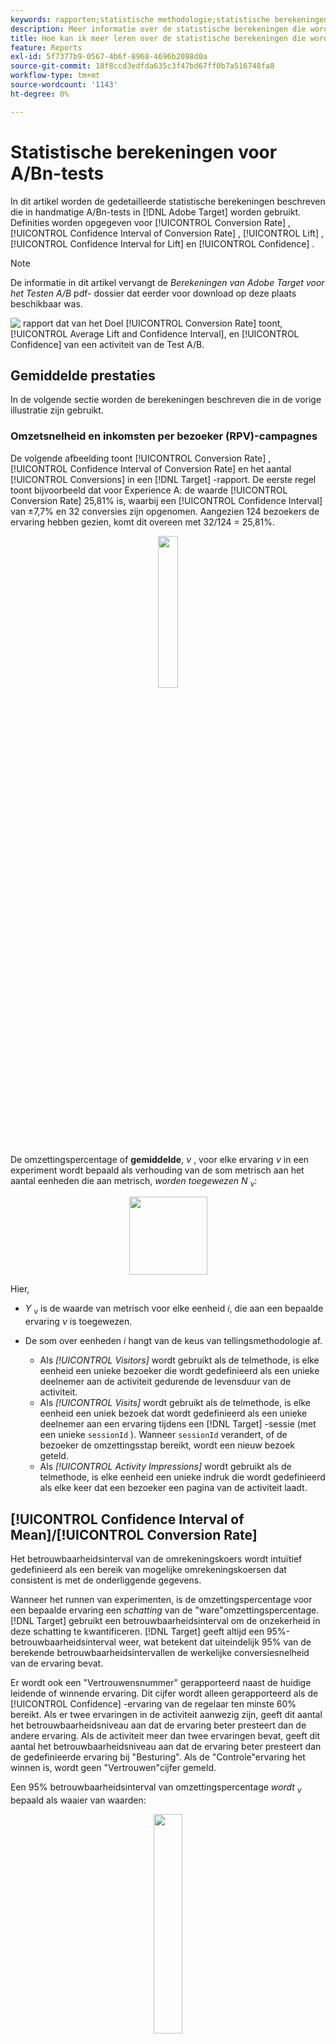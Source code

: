 ```yaml
---
keywords: rapporten;statistische methodologie;statistische berekeningen;statistieken;gemiddelde;omrekeningskoers;inkomsten per bezoeker;rpv;betrouwbaarheidsinterval;lift;welkomsttest;offlineberekeningen
description: Meer informatie over de statistische berekeningen die worden gebruikt in handmatige [!UICONTROL A/B Test] -activiteiten in  [!DNL Adobe Target] .
title: Hoe kan ik meer leren over de statistische berekeningen die worden gebruikt in [!UICONTROL A/B Test] -activiteiten?
feature: Reports
exl-id: 5f7377b9-0567-4b6f-8968-4696b2088d0a
source-git-commit: 18f8ccd3edfda635c3f47bd67ff0b7a516748fa8
workflow-type: tm+mt
source-wordcount: '1143'
ht-degree: 0%

---
```


# Statistische berekeningen voor A/Bn-tests

In dit artikel worden de gedetailleerde statistische berekeningen beschreven die in handmatige A/Bn-tests in [!DNL Adobe Target] worden gebruikt. Definities worden opgegeven voor [!UICONTROL Conversion Rate] , [!UICONTROL Confidence Interval of Conversion Rate] , [!UICONTROL Lift] , [!UICONTROL Confidence Interval for Lift] en [!UICONTROL Confidence] .

>[!NOTE]
>
>De informatie in dit artikel vervangt de *Berekeningen van Adobe Target voor het Testen A/B* pdf- dossier dat eerder voor download op deze plaats beschikbaar was.

![&#x200B; rapport dat van het Doel [!UICONTROL Conversion Rate] toont, [!UICONTROL Average Lift and Confidence Interval], en [!UICONTROL Confidence] van een activiteit van de Test A/B.](/help/main/c-reports/statistical-methodology/img/target_report.png)

## Gemiddelde prestaties

In de volgende sectie worden de berekeningen beschreven die in de vorige illustratie zijn gebruikt.

### Omzetsnelheid en inkomsten per bezoeker (RPV)-campagnes

De volgende afbeelding toont [!UICONTROL Conversion Rate] , [!UICONTROL Confidence Interval of Conversion Rate] en het aantal [!UICONTROL Conversions] in een [!DNL Target] -rapport. De eerste regel toont bijvoorbeeld dat voor Experience A: de waarde [!UICONTROL Conversion Rate] 25,81% is, waarbij een [!UICONTROL Confidence Interval] van ±7,7% en 32 conversies zijn opgenomen. Aangezien 124 bezoekers de ervaring hebben gezien, komt dit overeen met 32/124 = 25,81%.

<p style="text-align:center;"><img width="25%" src="img/conv_rate.png"></p>

De omzettingspercentage of **gemiddelde**, *ν <sub></sub>*, voor elke ervaring *ν* in een experiment wordt bepaald als verhouding van de som metrisch aan het aantal eenheden die aan metrisch, *worden toegewezen N <sub> ν</sub>*:

<p style="text-align:center;"><img width="125px" src="img/mean_definition.png"></p>

Hier,

* *Y <sub> ν</sub>* is de waarde van metrisch voor elke eenheid *i*, die aan een bepaalde ervaring *ν* is toegewezen.

* De som over eenheden *i* hangt van de keus van tellingsmethodologie af.

   * Als *[!UICONTROL Visitors]* wordt gebruikt als de telmethode, is elke eenheid een unieke bezoeker die wordt gedefinieerd als een unieke deelnemer aan de activiteit gedurende de levensduur van de activiteit.
   * Als *[!UICONTROL Visits]* wordt gebruikt als de telmethode, is elke eenheid een uniek bezoek dat wordt gedefinieerd als een unieke deelnemer aan een ervaring tijdens een [!DNL Target] -sessie (met een unieke `sessionId` ). Wanneer `sessionId` verandert, of de bezoeker de omzettingsstap bereikt, wordt een nieuw bezoek geteld.
   * Als *[!UICONTROL Activity Impressions]* wordt gebruikt als de telmethode, is elke eenheid een unieke indruk die wordt gedefinieerd als elke keer dat een bezoeker een pagina van de activiteit laadt.

## [!UICONTROL Confidence Interval of Mean]/[!UICONTROL Conversion Rate]

Het betrouwbaarheidsinterval van de omrekeningskoers wordt intuïtief gedefinieerd als een bereik van mogelijke omrekeningskoersen dat consistent is met de onderliggende gegevens.

Wanneer het runnen van experimenten, is de omzettingspercentage voor een bepaalde ervaring een *schatting* van de &quot;ware&quot;omzettingspercentage. [!DNL Target] gebruikt een betrouwbaarheidsinterval om de onzekerheid in deze schatting te kwantificeren. [!DNL Target] geeft altijd een 95%-betrouwbaarheidsinterval weer, wat betekent dat uiteindelijk 95% van de berekende betrouwbaarheidsintervallen de werkelijke conversiesnelheid van de ervaring bevat.

Er wordt ook een &quot;Vertrouwensnummer&quot; gerapporteerd naast de huidige leidende of winnende ervaring. Dit cijfer wordt alleen gerapporteerd als de [!UICONTROL Confidence] -ervaring van de regelaar ten minste 60% bereikt. Als er twee ervaringen in de activiteit aanwezig zijn, geeft dit aantal het betrouwbaarheidsniveau aan dat de ervaring beter presteert dan de andere ervaring. Als de activiteit meer dan twee ervaringen bevat, geeft dit aantal het betrouwbaarheidsniveau aan dat de ervaring beter presteert dan de gedefinieerde ervaring bij &quot;Besturing&quot;. Als de &quot;Controle&quot;ervaring het winnen is, wordt geen &quot;Vertrouwen&quot;cijfer gemeld.

Een 95% betrouwbaarheidsinterval van omzettingspercentage *wordt <sub> ν</sub>* bepaald als waaier van waarden:

<p style="text-align:center;"><img width="30%" src="img/confidence_interval.png"></p>

Wanneer de standaardfout voor het gemiddelde wordt gedefinieerd als

<p style="text-align:center;"><img width="75px" src="img/se_conv_continuous.png"></p>

Wanneer een onpartijdige schatting van de standaardafwijking van het monster wordt gebruikt:

<p style="text-align:center;"><img width="200px" src="img/stdev_definition.png"></p>

Wanneer de campagne een campagne van het omzettingspercentage is (d.w.z., is de omzettings metrisch binair), vermindert de standaardfout tot:

<p style="text-align:center;"><img width="150px" src="img/se_conv.png"></p>

## Optillen

De volgende afbeelding toont [!UICONTROL Lift] en [!UICONTROL Confidence Interval of Lift] in een [!DNL Target] -rapport. Het getal vertegenwoordigt het gemiddelde van het bereik van de liftgrenzen en de pijl geeft aan of de lift positief of negatief is. De pijl wordt grijs weergegeven totdat het vertrouwen 95% bereikt. Als het vertrouwen de drempel bereikt, is de pijl groen of rood op basis van een positieve of negatieve lift.

<p style="text-align:center;"><img width="35%" src="img/lift.png"></p>

De lift tussen een ervaring *ν*, en de controleervaring *ν <sub> 0</sub>* is de relatieve &quot;delta&quot;in omzettingspercentages, die zoals worden bepaald

<p style="text-align:center;"><img width="15%" src="img/lift_definition.png"></p>

Indien de afzonderlijke omrekeningskoersen overeenkomen met de hierboven omschreven waarden. Eenvoudiger,

```
Lift(Experience N) = (Performance_Experience_N - Performance_Control)/ Performance_Control
```

Als de omzettingspercentage van de controleervaring *ν <sub> 0</sub>* 0 is, is er geen lift.

## [!DNL Confidence Interval of Lift]

De grafiek van het kavel in de [!UICONTROL Average Lift and Confidence Interval] kolom vertegenwoordigt de gemiddelde waarde en 95% [!UICONTROL Confidence Interval of Lift]. Het veld is grijs wanneer het betrouwbaarheidsinterval van een bepaalde ervaring met niet-besturing overlapt met het betrouwbaarheidsinterval van de controleervaring. Het kader is groen of rood wanneer het bereik van het betrouwbaarheidsinterval van een bepaalde ervaring boven of onder het betrouwbaarheidsinterval van de ervaring ligt.

De standaardfout van de lift tussen een ervaring *ν*, en de controleervaring *ν <sub> 0</sub>* wordt bepaald als:

<p style="text-align:center;"><img width="35%" src="img/se_lift.png" alt="metrisch gemiddelde"></p>

Vervolgens is het 95% betrouwbaarheidsinterval van de lift:

<p style="text-align:center;"><img width="40%" src="img/lift_CI.png"></p>

Deze berekening gebruikt de &quot;Delta&quot;methode, en wordt beschreven [&#x200B; meer in detail in dit document &#x200B;](/help/main/assets/confidence_interval_lift.pdf)

## [!UICONTROL Confidence]

In de laatste kolom ziet u het vertrouwen in een [!DNL Target] -rapport. Het vertrouwen van een ervaring is een kans (uitgedrukt als een percentage) om een resultaat te verkrijgen dat even extreem is als het resultaat dat wordt waargenomen, gezien de nulhypothese waar is. In termen van p-waarden, is het getoonde vertrouwen *1 - p-waarde*. Intuïtief betekent een hoger vertrouwen dat het minder waarschijnlijk is dat de controle- en niet-controleervaring gelijke omrekeningskoersen hebben.

In [!DNL Target], wordt een twee-staart **lelzen t-test** uitgevoerd tussen de testervaring en de controleervaring om te testen als de middelen van test en controleervaringen het zelfde zijn. Omdat we meestal niet weten of de grootte en variaties van de monsters van twee groepen hetzelfde zijn voordat we het experiment uitvoeren. [!DNL Target] geeft u ook de mogelijkheid om ongelijke percentages van het verkeer naar elke ervaring te sturen. Daarom gaan we er niet van uit dat de variantie voor elke ervaring gelijk is. Welch&#39;s t-test wordt dus gekozen in plaats van de t-test van Student.

Om de t-test van Welch uit te voeren, beginnen we eerst de t-statistiek en de vrijheidsgraden te berekenen en vervolgens een t-test met twee trappen uit te voeren om de p-waarde te genereren. Tot slot berekenen we het vertrouwen op basis van p-waarde.

*t* - statistiek wordt bepaald om het verschil van de middelen van om het even welke twee onafhankelijke willekeurige variabelen te zijn, *ν* en *ν <sub> 0</sub>*, die door de standaardfout van het verschil wordt verdeeld:

<p style="text-align:center;"><img width="100px" src="img/t_value.png"></p>

Waar *μ <sub> v</sub>* en *μ <sub> v0</sub>* de middelen van *ν* en *ν <sub> 0</sub>* respectievelijk, en de standaardfout van het verschil tussen *wordt /12 <sub> en</sub>* /v0 *door gegeven:<sub></sub>*

<p style="text-align:center;"><img width="150px" src="img/standard_error_diff.png"></p>

Waar *σ <sup> 2 </sup><sub> v</sub>* en *σ <sup> 2 </sup><sub> v <sub> 0</sub></sub>* zijn de varianties van twee ervaringen *ν* en *ν <sub> 0</sub>* respectievelijk, en *N <sub> v</sub>* en *N <sub> 8&rbrace; v <sub> 0</sub></sub>* is steekproefgrootte voor *ν* en *ν <sub> 0</sub>* respectievelijk.

Voor de T-test van Welch wordt de vrijheidsgraad als volgt berekend:

<p style="text-align:center;"><img width="180px" src="img/degree_of_freedom.png"></p>

En graad van vrijheid voor *ν* en *ν <sub> 0</sub>* worden bepaald als:

<p style="text-align:center;"><img width="100px" src="img/df_v.png"></p>

<p style="text-align:center;"><img width="100px" src="img/df_v0.png"></p>

Dan kan de p-waarde van het gebied in de staarten van *worden gegevens verwerkt t* - distributie:

<p style="text-align:center;"><img width="20%" src="img/p_value.png"></p>

Tot slot wordt het in [!DNL Target] gerapporteerde vertrouwen gedefinieerd als:

<p style="text-align:center;"><img width="20%" src="img/confidence.png"></p>

## Berekeningen offline uitvoeren

Het [&#x200B; gedownloade rapport CSV &#x200B;](/help/main/c-reports/c-report-settings/downloading-data-in-csv-file.md) omvat slechts ruwe gegevens en omvat geen berekende metriek, zoals opbrengst per bezoeker, lift, of vertrouwen dat voor tests A/B wordt gebruikt.

Om deze statistische hoeveelheden gegevens te verwerken, download het [!DNL Target] [&#x200B; Volledige dossier van Excel van de Rekenmachine van het Vertrouwen &#x200B;](/help/main/assets/complete_confidence_calculator.xlsx) om de waarde van de activiteit in te voeren.

